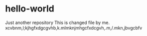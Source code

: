 # hello-world
Just another repository
This is changed file by me.
xcvbnm,l;kjhgfxdgcgvhb,k.mlmknjmhgcfxdcgvh,.m,/.mkn,jbvgcbfv
